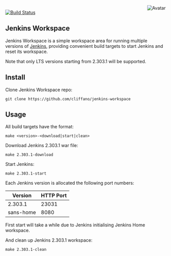 <img align="right" src="https://raw.github.com/cliffano/jenkins-workspace/master/avatar.jpg" alt="Avatar"/>

[![Build Status](https://github.com/cliffano/jenkins-workspace/workflows/CI/badge.svg)](https://github.com/cliffano/jenkins-workspace/actions?query=workflow%3ACI)
<br/>

Jenkins Workspace
-------------

Jenkins Workspace is a simple workspace area for running multiple versions of [Jenkins](https://jenkins.io), providing convenient build targets to start Jenkins and reset its workspace.

Note that only LTS versions starting from 2.303.1 will be supported.

Install
-------

Clone Jenkins Workspace repo:

    git clone https://github.com/cliffano/jenkins-workspace

Usage
-----

All build targets have the format:

    make <version>-<download|start|clean>

Download Jenkins 2.303.1 war file:

    make 2.303.1-download

Start Jenkins:

    make 2.303.1-start

Each Jenkins version is allocated the following port numbers:

| Version | HTTP Port |
|---------|-----------|
| 2.303.1 | 23031     |
| sans-home | 8080 |

First start will take a while due to Jenkins initialising Jenkins Home workspace.

And clean up Jenkins 2.303.1 workspace:

    make 2.303.1-clean
